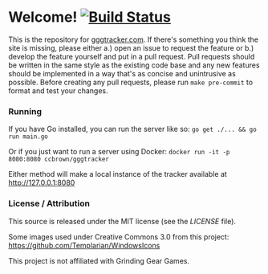 # Welcome! [![Build Status](https://travis-ci.org/ccbrown/gggtracker.svg?branch=master)](https://travis-ci.org/ccbrown/gggtracker)

This is the repository for <a href="https://gggtracker.com" target="_blank">gggtracker.com</a>. If there's something you think the site is missing, please either a.) open an issue to request the feature or b.) develop the feature yourself and put in a pull request. Pull requests should be written in the same style as the existing code base and any new features should be implemented in a way that's as concise and unintrusive as possible. Before creating any pull requests, please run `make pre-commit` to format and test your changes.

### Running

If you have Go installed, you can run the server like so: `go get ./... && go run main.go`

Or if you just want to run a server using Docker: `docker run -it -p 8080:8080 ccbrown/gggtracker`

Either method will make a local instance of the tracker available at http://127.0.0.1:8080

### License / Attribution

This source is released under the MIT license (see the <i>LICENSE</i> file).

Some images used under Creative Commons 3.0 from this project: https://github.com/Templarian/WindowsIcons

This project is not affiliated with Grinding Gear Games.
